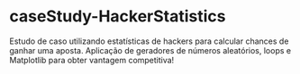 # caseStudy-HackerStatistics
Estudo de caso utilizando estatísticas de hackers para calcular chances de ganhar uma aposta. Aplicação de geradores de números aleatórios, loops e Matplotlib para obter vantagem competitiva!


